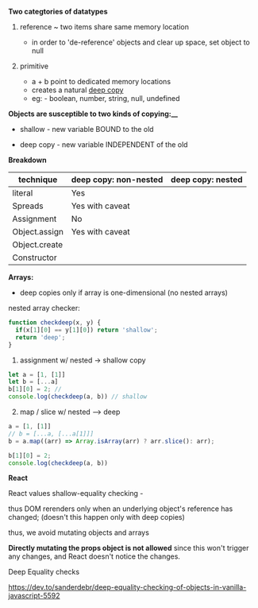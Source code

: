 __Two categtories of datatypes__

1. reference ~ two items share same memory location
   - in order to 'de-reference' objects and clear up space, set object to null 
   
2. primitive
   -  a + b point to dedicated memory locations
   -  creates a natural <u>deep copy</u>
   -  eg:   - boolean, number, string, null, undefined

**Objects are susceptible to two kinds of copying:__** 

- shallow - new variable BOUND to the old

- deep copy - new variable INDEPENDENT of the old

**Breakdown**

| technique     | deep copy: non-nested | deep copy: nested |
| ------------- | --------------------- | ----------------- |
| literal       | Yes                   |                   |
| Spreads       | Yes with caveat       |                   |
| Assignment    | No                    |                   |
| Object.assign | Yes with caveat       |                   |
| Object.create |                       |                   |
| Constructor   |                       |                   |

**Arrays:** 

- deep copies only if array is one-dimensional (no nested arrays)

nested array checker:
```js
function checkdeep(x, y) {
  if(x[1][0] == y[1][0]) return 'shallow';
  return 'deep';
}
```

1. assignment w/ nested -> shallow copy

```js
let a = [1, [1]]
let b = [...a]
b[1][0] = 2; // 
console.log(checkdeep(a, b)) // shallow
```

2. map / slice w/ nested --> deep

```js
a = [1, [1]]
// b = [...a, [...a[1]]]
b = a.map((arr) => Array.isArray(arr) ? arr.slice(): arr);

b[1][0] = 2;
console.log(checkdeep(a, b))
```



**React**

 React values shallow-equality checking - 

thus DOM rerenders only when an underlying object's reference has changed; (doesn't this happen only with deep copies)

thus, we avoid mutating objects and arrays

**Directly mutating the props object is not allowed** since this won't trigger any changes, and React doesn't notice the changes.

Deep Equality checks

https://dev.to/sanderdebr/deep-equality-checking-of-objects-in-vanilla-javascript-5592


